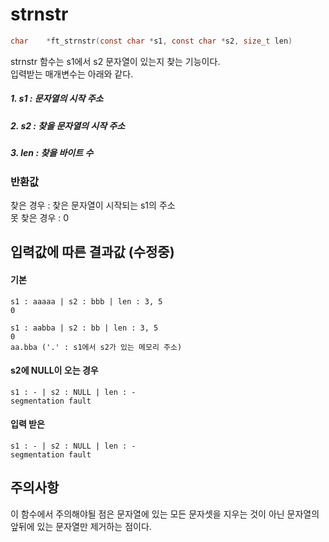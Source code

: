 # strnstr
```c
char	*ft_strnstr(const char *s1, const char *s2, size_t len)
```

strnstr 함수는 s1에서 s2 문자열이 있는지 찾는 기능이다.<br/>
입력받는 매개변수는 아래와 같다.<br/>

##### 1. s1  : 문자열의 시작 주소
##### 2. s2  : 찾을 문자열의 시작 주소
##### 3. len : 찾을 바이트 수

### 반환값
찾은 경우 : 찾은 문자열이 시작되는 s1의 주소<br/>
못 찾은 경우 : 0

## 입력값에 따른 결과값 (수정중)
#### 기본
```
s1 : aaaaa | s2 : bbb | len : 3, 5
0

s1 : aabba | s2 : bb | len : 3, 5
0
aa.bba ('.' : s1에서 s2가 있는 메모리 주소)
```
#### s2에 NULL이 오는 경우
```
s1 : - | s2 : NULL | len : -
segmentation fault
```
#### 입력 받은 
```
s1 : - | s2 : NULL | len : -
segmentation fault
```
## 주의사항
이 함수에서 주의해야될 점은 문자열에 있는 모든 문자셋을 지우는 것이 아닌 문자열의 앞뒤에 있는 문자열만 제거하는 점이다.<br/>
